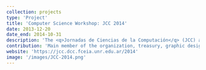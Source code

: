 ```yaml
---
collection: projects
type: 'Project'
title: 'Computer Science Workshop: JCC 2014'
date: 2013-12-20
date_end: 2014-10-31
description: 'The <q>Jornadas de Ciencias de la Computación</q> (JCC) are presented as an initiative of the Computer Science Department, Faculty of Exact Sciences, Engineering and Surveying, National University of Rosario (UNR), as an open and free event with its main objective of promoting contact among students, researchers and professionals on topics related to the field of computer science, and also of allowing us to keep up to date on trends in research and development in the region.'
contribution: 'Main member of the organization, treasury, graphic design and photography.'
website: 'https://jcc.dcc.fceia.unr.edu.ar/2014'
image: '/images/JCC-2014.png'
---
```

